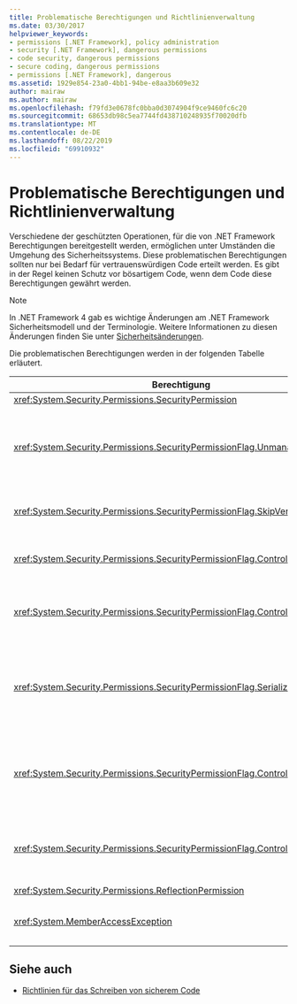```yaml
---
title: Problematische Berechtigungen und Richtlinienverwaltung
ms.date: 03/30/2017
helpviewer_keywords:
- permissions [.NET Framework], policy administration
- security [.NET Framework], dangerous permissions
- code security, dangerous permissions
- secure coding, dangerous permissions
- permissions [.NET Framework], dangerous
ms.assetid: 1929e854-23a0-4bb1-94be-e8aa3b609e32
author: mairaw
ms.author: mairaw
ms.openlocfilehash: f79fd3e0678fc0bba0d3074904f9ce9460fc6c20
ms.sourcegitcommit: 68653db98c5ea7744fd438710248935f70020dfb
ms.translationtype: MT
ms.contentlocale: de-DE
ms.lasthandoff: 08/22/2019
ms.locfileid: "69910932"
---
```

# <a name="dangerous-permissions-and-policy-administration"></a>Problematische Berechtigungen und Richtlinienverwaltung
Verschiedene der geschützten Operationen, für die von .NET Framework Berechtigungen bereitgestellt werden, ermöglichen unter Umständen die Umgehung des Sicherheitssystems. Diese problematischen Berechtigungen sollten nur bei Bedarf für vertrauenswürdigen Code erteilt werden. Es gibt in der Regel keinen Schutz vor bösartigem Code, wenn dem Code diese Berechtigungen gewährt werden.  
  
> [!NOTE]
> In .NET Framework 4 gab es wichtige Änderungen am .NET Framework Sicherheitsmodell und der Terminologie. Weitere Informationen zu diesen Änderungen finden Sie unter [Sicherheitsänderungen](../../../docs/framework/security/security-changes.md).  
  
 Die problematischen Berechtigungen werden in der folgenden Tabelle erläutert.  
  
|Berechtigung|Mögliches Risiko|  
|----------------|--------------------|  
|<xref:System.Security.Permissions.SecurityPermission>||  
|<xref:System.Security.Permissions.SecurityPermissionFlag.UnmanagedCode>|Ermöglicht es verwaltetem Code, Aufrufe in nicht verwaltetem Code auszuführen. Dies stellt häufig ein Risiko dar.|  
|<xref:System.Security.Permissions.SecurityPermissionFlag.SkipVerification>|Ohne eine Überprüfung kann der Code beliebige Aktionen ausführen.|  
|<xref:System.Security.Permissions.SecurityPermissionFlag.ControlEvidence>|Als ungültig erklärte Beweise können die Sicherheitsrichtlinien umgehen.|  
|<xref:System.Security.Permissions.SecurityPermissionFlag.ControlPolicy>|Durch die Möglichkeit der Änderung von Sicherheitsrichtlinien kann die Sicherheit deaktiviert werden.|  
|<xref:System.Security.Permissions.SecurityPermissionFlag.SerializationFormatter>|Durch die Serialisierung können Zugriffsmechanismen umgangen werden. Weitere Informationen finden Sie unter [Sicherheit und Serialisierung](../../../docs/framework/misc/security-and-serialization.md).|  
|<xref:System.Security.Permissions.SecurityPermissionFlag.ControlPrincipal>|Durch die Fähigkeit zum Festlegen des aktuellen Prinzipals kann die rollenbasierte Sicherheit umgangen werden.|  
|<xref:System.Security.Permissions.SecurityPermissionFlag.ControlThread>|Die Änderung von Threads ist aufgrund des mit Threads verbundenen Sicherheitszustands riskant.|  
|<xref:System.Security.Permissions.ReflectionPermission>||  
|<xref:System.MemberAccessException>|Kann private Member zur Überwindung von Zugriffsmechanismen verwenden.|  
  
## <a name="see-also"></a>Siehe auch

- [Richtlinien für das Schreiben von sicherem Code](../../standard/security/secure-coding-guidelines.md)
